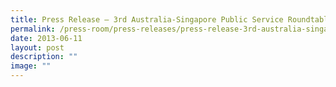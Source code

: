 ```yaml
---
title: Press Release – 3rd Australia‑Singapore Public Service Roundtable
permalink: /press-room/press-releases/press-release-3rd-australia-singapore-public-service-roundtable/
date: 2013-06-11
layout: post
description: ""
image: ""
---
```

